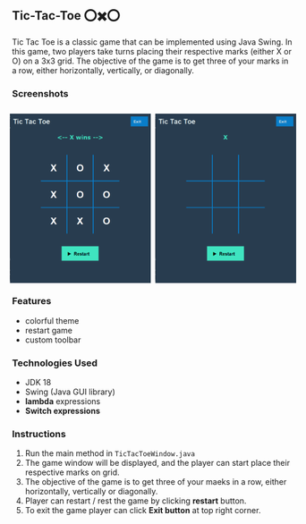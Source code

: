## Tic-Tac-Toe ⭕✖️⭕

Tic Tac Toe is a classic game that can be implemented using Java Swing. In this game, two players take turns placing
their respective marks (either X or O) on a 3x3 grid. The objective of the game is to get three of your marks in a row,
either horizontally, vertically, or diagonally.

### Screenshots

<div style="display: flex; justify-content: center; gap: 8px; padding-top: 10px">
    <img src="arts/img.png" width="50%"/>
    <img src="arts/img_1.png" width="50%"/>
</div>

### Features

* colorful theme
* restart game
* custom toolbar

### Technologies Used

* JDK 18
* Swing (Java GUI library)
* **lambda** expressions
* **Switch expressions**

### Instructions

1. Run the main method in `TicTacToeWindow.java`
2. The game window will be displayed, and the player can start place their respective marks on grid.
3. The objective of the game is to get three of your maeks in a row, either horizontally, vertically or diagonally.
4. Player can restart / rest the game by clicking **restart** button.
5. To exit the game player can click **Exit button** at top right corner.